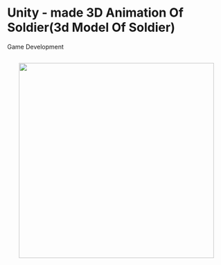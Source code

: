 # Unity - made 3D Animation Of Soldier(3d Model Of Soldier)
Game Development
<h2>
<p align="center">
<img src="1.png" width=450/>
</p>
<h2>
